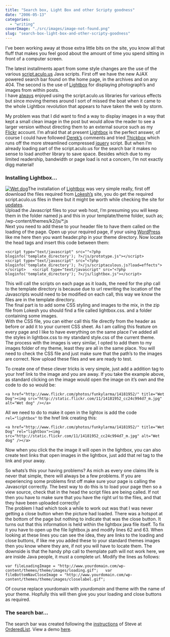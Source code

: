 ```yaml
---
title: "Search box, Light Box and other Scripty goodness"
date: "2006-05-13"
categories: 
  - "writing"
coverImage: "./src/images/image-not-found.png"
slug: "search-box-light-box-and-other-scripty-goodness"
---
```


I’ve been working away at those extra little bits on the site, you know all that fluff that makes you feel good about the amount of time you spend sitting in front of a computer screen.

The latest installments apart from some style changes are the use of the various [script.aculo.us](http://script.aculo.us/) Java scripts. First off we have the new AJAX powered search bar found on the home page, in the archives and on any 404. The second is the use of [Lightbox](http://www.huddletogether.com/projects/lightbox2/) for displaying photograph’s and images from within posts.  
I have [always](http://www.shibbyonline.co.uk/2005/11/30/ajaxy-sidebar-menu-options/) enjoyed using the script.aculo.us libraries for various effects but since moving themes around I sort of missed the boat when it came to the whole Lightbox revolution that appears to have taken the web by storm.

My problem was that I did want to find a way to display images in a way that kept a small clean image in the post but would allow the reader to see a larger version without directing them to an external source such as my [Flickr](http://www.flickr.com/photos/funkylarma/) account. I’m afraid that at present [Lightbox](http://www.huddletogether.com/projects/lightbox2/) is the perfect answer, of course I could have followed [Derek’s](http://5thirtyone.com/archives/233) comments and tried [Thickbox](http://codylindley.com/Javascript/257/thickbox-one-box-to-rule-them-all) which runs off the more streamlined compressed [jquery](http://jquery.com/) script. But when I’m already loading part of the script.aculo.us for the search bar it makes no sense to load another library to save space. Besides which due to my limited readership, bandwidth or page load is not a concern, I’m not exactly digg material!  

### Installing Lightbox…

[![Wet dog](/images/14181952_cc24c994d7_m.jpg)](http://www.flickr.com/photos/funkylarma/14181952/ "Photo Sharing")The installation of [Lightbox](http://www.huddletogether.com/projects/lightbox2/) was very simple really, first off download the files required from [Lokesh’s](http://www.huddletogether.com/) site, you do get the required script.aculo.us files in there but it might be worth while checking the site for [updates](http://script.aculo.us/downloads).  
Upload the Javascript files to your web host, I’m presuming you will keep them in the folder named js and this in your template/theme folder, such as; /wp-content/themes/k2/js/\*.js  
Next you need to add these to your header file to have them called on the loading of the page. Open up your required page, if your using [WordPress](http://www.wordpress.org) like me here then you want header.php in your theme directory. Now locate the head tags and insert this code between them:

`<script type="text/javascript" src=""<?php bloginfo('template_directory'); ?>/js/prototype.js"></script>   <script type="text/javascript" src="<?php bloginfo('template_directory'); ?>/js/scriptaculous.js?load=effects"></script>   <script type="text/javascript" src="<?php bloginfo('template_directory'); ?>/js/lightbox.js"></script>`

This will call the scripts on each page as it loads, the need for the php call to the template directory is because due to url rewriting the location of the Javascripts would need to be modified on each call, this way we know the files are in the template directory.  
The final part is to add some CSS styling and images to the mix, in the zip file from Lokesh you should find a file called lightbox.css. and a folder containing some images.  
With the CSS file, you can either call this file directly from the header as before or add it to your current CSS sheet. As I am calling this feature on every page and I like to have everything on the same place I’ve added all the styles in lightbox.css to my standard style.css of the current theme.  
The process with the images is very similar, I opted to add them to my images folder of my theme, least they are all in the same place. You will need to check the CSS file and just make sure that the path’s to the images are correct. Now upload these files and we are ready to test.

To create one of these clever tricks is very simple, just add a addition tag to your href link to the image and you are away. If you take the example above, as standard clicking on the image would open the image on it’s own and the code to do so would be:

`<a href="http://www.flickr.com/photos/funkylarma/14181952/" title="Wet Dog"><img src="http://static.flickr.com/11/14181952_cc24c994d7_m.jpg" alt="Wet dog" /></a>`

All we need to do to make it open in the lightox is add the code `rel="lightbox"` to the href link creating this:

`<a href="http://www.flickr.com/photos/funkylarma/14181952/" title="Wet Dog" rel="lightbox"><img src="http://static.flickr.com/11/14181952_cc24c994d7_m.jpg" alt="Wet dog" /></a>`

Now when you click the the image it will open in the lightbox, you can also create text links that open images in the lightbox, just add that rel tag to the link and your away.

So whats’s this your having problems? As mich as every one claims life is never that simple, there will always be a few problems. If you are experiencing some problems first off make sure your page is calling the Javascript correctly. The best way to do this is to load your page then so a view source, check that in the head the script files are being called. If not then you have to make sure that you have the right url to the files, and that they have been uploaded correctly!  
The problem I had which took a while to work out was that I was never getting a close button when the picture had loaded. There was a hotspot at the bottom of the page but nothing to indicate that was the close button. It turns out that this information is held within the lightbox java file itself. To fix it you have to open up the file lightbox.js and modify lines 62 and 63. 
When looking at these lines you can see the idea, they are links to the loading and close buttons, if like me you added these to your standard themes images then you know where they are, if not you will have to locate them. The downside is that the handy php call to themplate path will not work here, we are inside Java people, it must a complete url. Modify the lines as follows:

`var fileLoadingImage = "http://www.yourdomain.com/wp-content/themes/theme/images/loading.gif";   var fileBottomNavCloseImage = "http://www.yourdomain.com/wp-content/themes/theme/images/closelabel.gif";`

Of course replace yourdomain with _yourdomain_ and theme with the name of your theme. Hopfully this will then give you your loading and close buttons as required.

### The search bar…

The search bar was created following the [instructions](http://orderedlist.com/articles/howto-animated-live-search/) of Steve at [OrderedList](http://orderedlist.com/). View a demo [here](http://orderedlist.com/demos/livesearch/).
